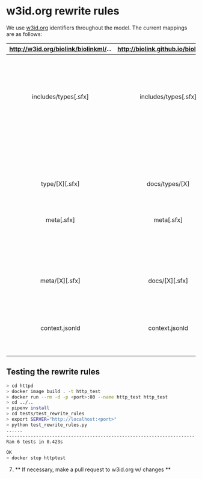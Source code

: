 # w3id.org rewrite rules
We use [w3id.org](https://github.com/perma-id/w3id.org) identifiers throughout the model. The current mappings are as
follows:

| http://w3id.org/biolink/biolinkml/... | http://biolink.github.io/biolinkml/... | Purpose | Example |
| :----------------------------------:  | :------------------------------------: | ------- | ------- |
| includes/types[.sfx] | includes/types[.sfx] | Language types (and other includes) (.sfx set by conneg if not already specified -- .ttl, .yaml, .owl, .shex, ...) | http://w3id.org/biolink/biolinkml/includes/types --> http://biolink.github.io/biolinkml/includes/types.yaml (Accept: text/yaml) |
| | | | http://w3id.org/biolink/biolinkml/includes/types --> http://biolink.github.io/biolinkml/includes/types (Accept: text/html) |
| type/[X][.sfx]  | docs/types/[X] | Access to metamodel type definitions w/ conneg | http://w3id.org/biolink/biolinkml/type/Bool --> http://biolink.github.io/biolinkml/docs/types/Bool |
| meta[.sfx] | meta[.sfx] | Access to Biolink meta models w/ conneg | http://w3id.org/biolink/biolinkml/meta --> http://biolink.github.io/biolinkml/meta.yaml (Accept: application/yaml) |
| | | |  http://w3id.org/biolink/biolinkml/meta.owl --> http://biolink.github.io/biolinkml/meta.owl (*What SHOULD we use for conneg for OWL/TTL?*) |
| meta/[X][.sfx] | docs/[X][.sfx] | Access to metamodel class and slot definitions w/ conneg | http://w3id.org/biolink/biolinkml/meta/Definition --> http://biolink.github.io/biolinkml/docs/Definition.jsonld (Accept: application/json) |
| context.jsonld | context.jsonld | metamodel context.jsonld for converting json instances to RDF | http://w3id.org/biolink/biolinkml/context.jsonld --> http://biolink.github.io/biolinkml/context.jsonld |

## Testing the rewrite rules

```bash
> cd httpd
> docker image build . -t http_test
> docker run --rm -d -p <port>:80 --name http_test http_test
> cd ../..
> pipenv install
> cd tests/test_rewrite_rules
> export SERVER="http://localhost:<port>"
> python test_rewrite_rules.py
......
----------------------------------------------------------------------
Ran 6 tests in 0.423s

OK
> docker stop httptest
```

7. ** If necessary, make a pull request to w3id.org w/ changes **


